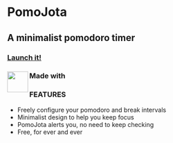 # PomoJota
## A minimalist pomodoro timer

### [Launch it!](https://jeanrufino.github.io/pomojota/)

### Made with <a href="url"><img src="https://br.vuejs.org/images/logo.png" align="left" height="48" width="48" ></a>

### FEATURES
* Freely configure your pomodoro and break intervals
* Minimalist design to help you keep focus
* PomoJota alerts you, no need to keep checking
* Free, for ever and ever

<!-- ## TODOs

### Get the timer working [X]
### Get the stop/go button working [X]
### Get series/cycles section working [X]
### Find out why no sound is beeing played [X]
### Style 1/3 [X]
### Get options working 1/2 [X]
### Style 2/3 [X]
### Get options working 2/2 [X]
### Style 3/3 [X]
### About/Menu section done [X]
### Persist data [] -->


<!-- ## Project setup
```
npm install
```

### Compiles and hot-reloads for development
```
npm run serve
```

### Compiles and minifies for production
```
npm run build
```

### Lints and fixes files
```
npm run lint
```

### Customize configuration
See [Configuration Reference](https://cli.vuejs.org/config/). -->
